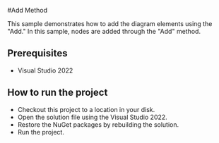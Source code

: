 #Add Method

This sample demonstrates how to add the diagram elements using the "Add." In this sample, nodes are added through the "Add" method.


## Prerequisites

* Visual Studio 2022

## How to run the project

* Checkout this project to a location in your disk.
* Open the solution file using the Visual Studio 2022.
* Restore the NuGet packages by rebuilding the solution.
* Run the project.
